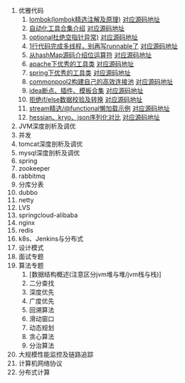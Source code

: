 1. 优雅代码
    1. [lombok(lombok精选注解及原理)](https://mp.weixin.qq.com/s/8pK9Z4upDlLMGK-RcLSoxQ)  [对应源码地址](https://github.com/edanlx/TechingCode/tree/master/demoGrace/src/main/java/com/example/demo/lesson/grace/lombok)
    2. [自动化工具合集介绍](https://mp.weixin.qq.com/s/tyumKp6obMJ-jEBO8_XcYw)  [对应源码地址](https://github.com/edanlx/TechingCode/tree/master/demoGrace/src/main/java/com/example/demo/lesson/grace/junit)
    3. [optional杜绝空指针异常)](https://mp.weixin.qq.com/s/n5F6Xz-wkELACdL-SlYwkw)  [对应源码地址](https://github.com/edanlx/TechingCode/tree/master/demoGrace/src/main/java/com/example/demo/lesson/grace/optional)
    4. [1行代码完成多线程，别再写runnable了](https://mp.weixin.qq.com/s/HQMq1C6XdcVSJQm71WF-8w)  [对应源码地址](https://github.com/edanlx/TechingCode/tree/master/demoGrace/src/main/java/com/example/demo/lesson/grace/thread)
    5. [从hashMap源码介绍位运算符](https://mp.weixin.qq.com/s/d2whUkVnifmdij_CIHxvFQ)  [对应源码地址](https://github.com/edanlx/TechingCode/tree/master/demoGrace/src/main/java/com/example/demo/lesson/grace/symbol)
    6. [apache下优秀的工具类](https://mp.weixin.qq.com/s/HPrxG3kQ0PO9_tr-QsiPtw)  [对应源码地址](https://github.com/edanlx/TechingCode/tree/master/demoGrace/src/main/java/com/example/demo/lesson/grace/apache)
    7. [spring下优秀的工具类](https://mp.weixin.qq.com/s/aJhjwPCCmQD_z1i7lFdRlA)  [对应源码地址](https://github.com/edanlx/TechingCode/tree/master/demoGrace/src/main/java/com/example/demo/lesson/grace/spring)
    8. [commonpool2构建自己的高效连接池](https://mp.weixin.qq.com/s/xIZiu1hZ6uOBRQRsY-UuvQ)  [对应源码地址](https://github.com/edanlx/TechingCode/tree/master/demoGrace/src/main/java/com/example/demo/lesson/grace/commonpool)
    9. [idea断点、插件、模板合集](https://mp.weixin.qq.com/s/UpRps9jPEsW-UjGV2c4fAQ)  [对应源码地址](https://github.com/edanlx/TechingCode/tree/master/demoGrace/src/main/java/com/example/demo/lesson/grace/commonpool)
    10. [拒绝if/else数据校验及转换](https://mp.weixin.qq.com/s/wwglTG370QTPHfIuraLyQg)  [对应源码地址](https://github.com/edanlx/TechingCode/tree/master/demoGrace/src/main/java/com/example/demo/lesson/grace/front)
    11. [stream精选/@functional懒加载示例](https://mp.weixin.qq.com/s/q9fb5jVBaAW0t0hKhNMg7A)  [对应源码地址](https://github.com/edanlx/TechingCode/tree/master/demoGrace/src/main/java/com/example/demo/lesson/grace/stream)
    12. [hessian、kryo、json序列化对比](hhttps://mp.weixin.qq.com/s/nyGhHOEX3Zia1ZUhlKkgEw)  [对应源码地址](https://github.com/edanlx/TechingCode/tree/master/demoGrace/src/main/java/com/example/demo/lesson/grace/serialize)
2. JVM深度剖析及调优
3. 并发 
4. tomcat深度剖析及调优
5. mysql深度剖析及调优
6. spring
7. zookeeper
8. rabbitmq
9. 分库分表
10. dubbo
11. netty
12. LVS
13. springcloud-alibaba
14. nginx
15. redis
16. k8s、Jenkins与分布式
17. 设计模式
18. 面试专题
19. 算法专题
     1. [数据结构概述(注意区分jvm堆与堆/jvm栈与栈)]
     2. 二分查找
     3. 深度优先
     4. 广度优先
     5. 回溯算法
     6. 滑动窗口
     7. 动态规划
     8. 贪心算法
     9. 分治算法
20. 大规模性能监控及链路追踪
21. 计算机网络协议
22. 分布式计算    